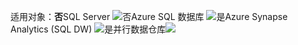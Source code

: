 <Token>适用对象：**否**SQL Server ![否](media/no.png)Azure SQL 数据库 ![是](media/no.png)Azure Synapse Analytics (SQL DW) ![是](media/yes.png)并行数据仓库![](media/yes.png)</Token>

